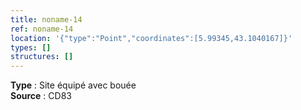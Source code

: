 ```yaml
---
title: noname-14
ref: noname-14
location: '{"type":"Point","coordinates":[5.99345,43.1040167]}'
types: []
structures: []
---
```


**Type** : Site équipé avec bouée  
**Source** : CD83  

